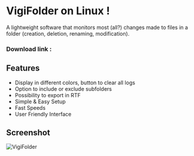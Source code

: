 # VigiFolder on Linux !

A lightweight software that monitors most (all?) changes made to files in a folder (creation, deletion, renaming, modification).

### Download link : 

## Features

- Display in different colors, button to clear all logs
- Option to include or exclude subfolders
- Possibility to export in RTF
- Simple & Easy Setup
- Fast Speeds
- User Friendly Interface

## Screenshot
![VigiFolder]()

